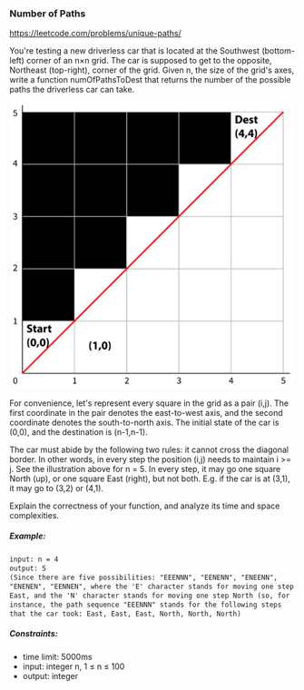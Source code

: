### Number of Paths
https://leetcode.com/problems/unique-paths/

You're testing a new driverless car that is located at the Southwest (bottom-left) corner of an n×n grid. The car is supposed to get to the opposite, Northeast (top-right), corner of the grid. Given n, the size of the grid's axes, write a function numOfPathsToDest that returns the number of the possible paths the driverless car can take.

![](https://github.com/pukkinming/Pramp/raw/32959924476d14e6d130bffddf5f7d1c690cd106/Number%20of%20Paths/img07.png)

For convenience, let's represent every square in the grid as a pair (i,j). The first coordinate in the pair denotes the east-to-west axis, and the second coordinate denotes the south-to-north axis. The initial state of the car is (0,0), and the destination is (n-1,n-1).

The car must abide by the following two rules: it cannot cross the diagonal border. In other words, in every step the position (i,j) needs to maintain i >= j. See the illustration above for n = 5. In every step, it may go one square North (up), or one square East (right), but not both. E.g. if the car is at (3,1), it may go to (3,2) or (4,1).

Explain the correctness of your function, and analyze its time and space complexities.

##### Example:
```
input: n = 4
output: 5
(Since there are five possibilities: "EEENNN", "EENENN", "ENEENN", "ENENEN", "EENNEN", where the 'E' character stands for moving one step East, and the 'N' character stands for moving one step North (so, for instance, the path sequence "EEENNN" stands for the following steps that the car took: East, East, East, North, North, North)
```

##### Constraints:
* time limit: 5000ms
* input: integer n, 1 ≤ n ≤ 100
* output: integer
